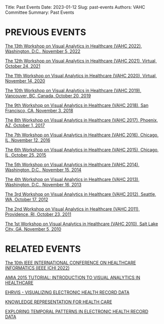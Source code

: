 Title: Past Events
Date: 2023-01-12
Slug: past-events
Authors: VAHC Committee
Summary: Past Events

# PREVIOUS EVENTS

[The 13th Workshop on Visual Analytics in Healthcare (VAHC 2022), Washington, D.C., November 5, 2022](../2022/)

[The 12th Workshop on Visual Analytics in Healthcare (VAHC 2021), Virtual, October 24, 2021](../../archive/2021/)

[The 11th Workshop on Visual Analytics in Healthcare (VAHC 2020), Virtual, November 14, 2020](../../archive/2020/)

[The 10th Workshop on Visual Analytics in Healthcare (VAHC 2019), Vancouver, BC, Canada, October 20, 2019](../../archive/2019/)

[The 9th Workshop on Visual Analytics in Healthcare (VAHC 2018), San Francisco, CA, November 3, 2018](../../archive/2018/)

[The 8th Workshop on Visual Analytics in Healthcare (VAHC 2017), Phoenix, AZ, October 1, 2017](../../archive/2017/)

[The 7th Workshop on Visual Analytics in Healthcare (VAHC 2016), Chicago, IL, November 12, 2016](../../archive/2016/)

[The 6th Workshop on Visual Analytics in Healthcare (VAHC 2015), Chicago, IL, October 25, 2015](../../archive/2015/)

[The 5th Workshop on Visual Analytics in Healthcare (VAHC 2014), Washington, D.C., November 15, 2014](../../archive/2014/)

[The 4th Workshop on Visual Analytics in Healthcare (VAHC 2013), Washington, D.C., November 16, 2013](../../archive/2013/)

[The 3rd Workshop on Visual Analytics in Healthcare (VAHC 2012), Seattle, WA, October 17, 2012](../../archive/2012/)

[The 2nd Workshop on Visual Analytics in Healthcare (VAHC 2011), Providence, RI, October 23, 2011](../../archive/2011/)

[The 1st Workshop on Visual Analytics in Healthcare (VAHC 2010), Salt Lake City, GA, November 5, 2010](../../archive/2010/)


# RELATED EVENTS

[The 10th IEEE INTERNATIONAL CONFERENCE ON HEALTHCARE INFORMATICS (IEEE ICHI 2022)](https://ohnlp.github.io/IEEEICHI2022/)

[AMIA 2015 TUTORIAL: INTRODUCTION TO VISUAL ANALYTICS IN HEALTHCARE](../../archive/2015/tutorial.html)

[EHRVIS - VISUALIZING ELECTRONIC HEALTH RECORD DATA](http://www.cs.umd.edu/hcil/parisehrvis/)

[KNOWLEDGE REPRESENTATION FOR HEALTH CARE](http://banzai-deim.urv.net/events/KR4HC-2014/)

[EXPLORING TEMPORAL PATTERNS IN ELECTRONIC HEALTH RECORD DATA](http://www.cs.umd.edu/hcil/eventflow/workshop2014/)